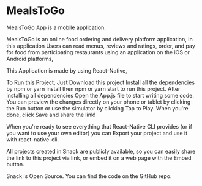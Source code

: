 # MealsToGo

MealsToGo App is a mobile application.

MealsToGo is an online food ordering and delivery platform application, In this application Users can read menus, reviews and ratings, order, and pay for food from participating restaurants using an application on the iOS or Android platforms,

This Application is made by using React-Native,

To Run this Project, Just Download this project Install all the dependencies by npm or yarn install then npm or yarn start to run this project. After installing all dependencies Open the App.js file to start writing some code. You can preview the changes directly on your phone or tablet by clicking the Run button or use the simulator by clicking Tap to Play. When you're done, click Save and share the link!

When you're ready to see everything that React-Native CLI provides (or if you want to use your own editor) you can Export your project and use it with react-native-cli.

All projects created in Snack are publicly available, so you can easily share the link to this project via link, or embed it on a web page with the Embed button.

Snack is Open Source. You can find the code on the GitHub repo.
